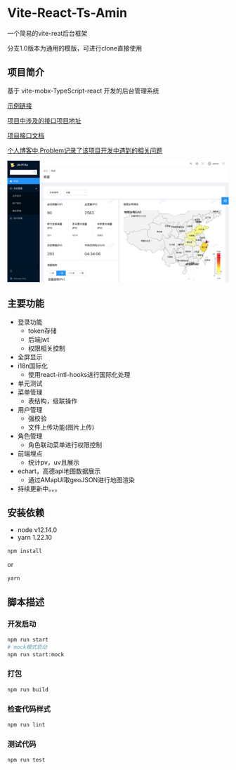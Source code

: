 # Vite-React-Ts-Amin

一个简易的vite-reat后台框架

分支1.0版本为通用的模版，可进行clone直接使用

## 项目简介

基于 vite-mobx-TypeScript-react 开发的后台管理系统

[示例链接](http://110.40.192.199:3003/login)

[项目中涉及的接口项目地址](https://github.com/jinxin1517/nest-admin)

[项目接口文档](http://nestadmin_dt.jinxinapp.cn/docs/)

[个人博客中,Problem记录了该项目开发中遇到的相关问题](http://110.40.192.199:3004/#/Problem/Personal/vite-react-admin)

![项目截图](./src/assets/show.png)

## 主要功能

- 登录功能
  - token存储
  - 后端jwt
  - 权限相关控制
- 全屏显示
- i18n国际化
  - 使用react-intl-hooks进行国际化处理
- 单元测试
- 菜单管理
  - 表结构，级联操作
- 用户管理
  - 强校验
  - 文件上传功能(图片上传)
- 角色管理
  - 角色联动菜单进行权限控制
- 前端埋点
  - 统计pv，uv且展示
- echart，高德api地图数据展示
  - 通过AMapUI取geoJSON进行地图渲染
- 持续更新中。。。

## 安装依赖

- node v12.14.0
- yarn 1.22.10

```bash
npm install
```

or

```bash
yarn
```

## 脚本描述

### 开发启动

```bash
npm run start
# mock模式启动
npm run start:mock
```

### 打包

```bash
npm run build
```

### 检查代码样式

```bash
npm run lint
```

### 测试代码

```bash
npm run test
```
